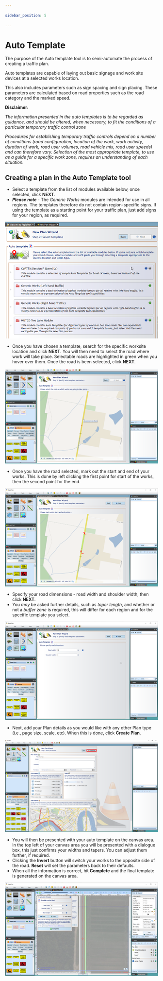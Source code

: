 ```yaml
---

sidebar_position: 5

---
```

# Auto Template

The purpose of the Auto template tool is to semi-automate the process of creating a traffic plan.

Auto templates are capable of laying out basic signage and work site devices at a selected works location. 

This also includes parameters such as sign spacing and sign placing. These parameters are calculated based on road properties such as the road category and the marked speed. 

**Disclaimer:**

*The information presented in the auto templates is to be regarded as guidance, and should be altered, when necessary, to fit the conditions of a particular temporary traffic control zone*

*Procedures for establishing temporary traffic controls depend on a number of conditions (road configuration, location of the work, work activity, duration of work, road user volumes, road vehicle mix, road user speeds) and can therefore vary. Selection of the most appropriate template, to use as a guide for a specific work zone, requires an understanding of each situation.*

## Creating a plan in the Auto Template tool

- Select a template from the list of modules available below, once selected, click **NEXT**.
- ***Please note*** - The *Generic Works* modules are intended for use in all regions. The templates therefore do not contain region-specific signs. If using the template as a starting point for your traffic plan, just add signs for your region, as required.

![Auto_Template_Tool](./assets/Auto_Template_Tool.png)

- Once you have chosen a template, search for the specific worksite location and click **NEXT**. You will then need to select the road where work will take place. Selectable roads are highlighted in green when you hover over them. Once the road is been selected, click **NEXT**.

![Select_Location](./assets/Select_Location.png)

- Once you have the road selected, mark out the start and end of your works. This is done by left clicking the first point for start of the works, then the second point for the end.

![Define_Location](./assets/Define_Location.png)

- Specify your road dimensions - road width and shoulder width, then click **NEXT**.
- You *may* be asked further details, such as *taper length*, and whether or not a *buffer zone* is required, this will differ for each region and for the specific template you select.

![Specify_Road_Dimensions](./assets/Specify_Road_Dimensions.png)

- Next, add your Plan details as you would like with any other Plan type (i.e., page size, scale, etc). When this is done, click **Create Plan**.

![Enter_Plan_Details](./assets/Enter_Plan_Details.png)

- You will then be presented with your auto template on the canvas area. In the top left of your canvas area you will be presented with a dialogue box, this just confirms your widths and tapers. You can adjust them further, if required. 
- Clicking the **Invert** button will switch your works to the opposite side of the road. **Reset** will set the parameters back to their defaults.
- When all the information is correct, hit **Complete** and the final template is generated on the canvas area.

![Apply_Auto_Template](./assets/Apply_Auto_Template.png)
